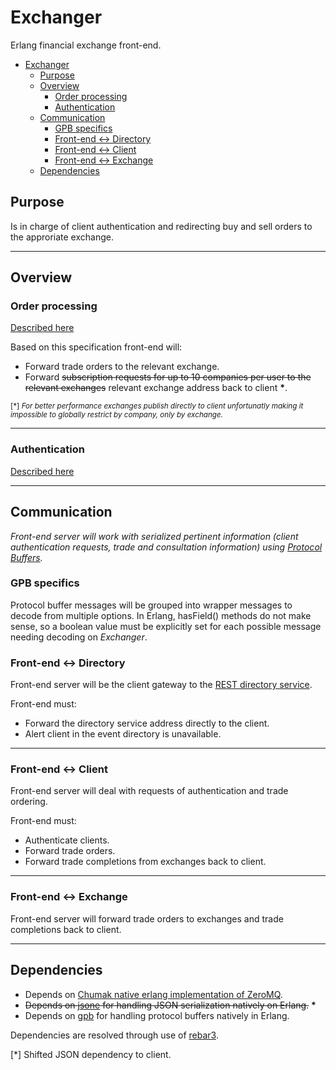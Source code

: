 # Exchanger #

Erlang financial exchange front-end.

- [Exchanger](#exchanger)
    - [Purpose](#purpose)
    - [Overview](#overview)
        - [Order processing](#order-processing)
        - [Authentication](#authentication)
    - [Communication](#communication)
        - [GPB specifics](#gpb-specifics)
        - [Front-end <-> Directory](#front-end---directory)
        - [Front-end <-> Client](#front-end---client)
        - [Front-end <-> Exchange](#front-end---exchange)
    - [Dependencies](#dependencies)

## Purpose ##

Is in charge of client authentication and redirecting buy and sell orders to the approriate exchange.

-----------------------

## Overview ##

### Order processing ###

[Described here](https://github.com/Seriyin/Exchanger-Server#order-processing)

Based on this specification front-end will:

- Forward trade orders to the relevant exchange.
- Forward ~~subscription requests for up to 10 companies per user to the relevant exchanges~~ relevant exchange address back to client **\***.

<sub> [*]  _For better performance exchanges publish directly to client unfortunatly making it impossible to globally restrict by company, only by exchange._ <sub>

-----------------------

### Authentication ###

[Described here](https://github.com/Seriyin/Exchanger-Client#authentication)

-----------------------

## Communication ##

_Front-end server will work with serialized pertinent information (client authentication requests, trade and consultation information) using [Protocol Buffers](https://github.com/google/protobuf)._

### GPB specifics ###

Protocol buffer messages will be grouped into wrapper messages to decode from multiple options. In Erlang, hasField() methods do not make sense, so a boolean value must be explicitly set for each possible message needing decoding on *Exchanger*.

### Front-end <-> Directory ###

Front-end server will be the client gateway to the [REST directory service](https://github.com/Seriyin/Exchanger-Directory).

Front-end must:

- Forward the directory service address directly to the client.
- Alert client in the event directory is unavailable.

-----------------------

### Front-end <-> Client ###

Front-end server will deal with requests of authentication and trade ordering.

Front-end must:

- Authenticate clients.
- Forward trade orders.
- Forward trade completions from exchanges back to client.

-----------------------

### Front-end <-> Exchange ###

Front-end server will forward trade orders to exchanges and trade completions back to client.

-----------------------

## Dependencies ##

- Depends on [Chumak native erlang implementation of ZeroMQ](https://github.com/zeromq/chumak).
- ~~Depends on [jsone](https://github.com/sile/jsone) for handling JSON serialization natively on Erlang.~~ **\***
- Depends on [gpb](https://github.com/tomas-abrahamsson/gpb) for handling protocol buffers natively in Erlang.

Dependencies are resolved through use of [rebar3](https://github.com/erlang/rebar3).

[*] Shifted JSON dependency to client.
